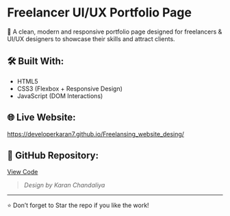 # Freelancer UI/UX Portfolio Page

🚀 A clean, modern and responsive portfolio page designed for freelancers & UI/UX designers to showcase their skills and attract clients.

## 🛠 Built With:
- HTML5  
- CSS3 (Flexbox + Responsive Design)  
- JavaScript (DOM Interactions)

## 🌐 Live Website:
https://developerkaran7.github.io/Freelansing_website_desing/

## 📁 GitHub Repository:
[View Code](https://github.com/your-username/project-name)



> *Design by Karan Chandaliya*

---

⭐ Don’t forget to Star the repo if you like the work!
